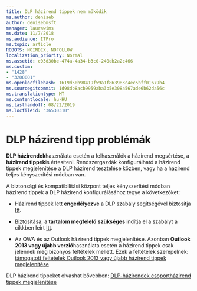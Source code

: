 ```yaml
---
title: DLP házirend tippek nem működik
ms.author: deniseb
author: denisebmsft
manager: laurawims
ms.date: 11/7/2018
ms.audience: ITPro
ms.topic: article
ROBOTS: NOINDEX, NOFOLLOW
localization_priority: Normal
ms.assetid: c03d30be-474a-4a34-b3c0-240eb2a2c466
ms.custom:
- "1428"
- "3200001"
ms.openlocfilehash: 1619d50b98419f59a1f863983c4ec5bff01679b4
ms.sourcegitcommit: 1d98db8acb9959aba3b5e308a567ade6b62da56c
ms.translationtype: MT
ms.contentlocale: hu-HU
ms.lasthandoff: 08/22/2019
ms.locfileid: "36530310"
---
```

# <a name="dlp-policy-tip-issues"></a>DLP házirend tipp problémák

**DLP házirendek**használata esetén a felhasználók a házirend megsértése, a **házirend tippek**is értesíteni. Rendszergazdák konfigurálható a házirend tippek megjelenítése a DLP házirend tesztelése közben, vagy ha a házirend teljes kényszerítési módban van.
  
A biztonsági és kompatibilitási központ teljes kényszerítési módban házirend tippek a DLP házirend konfigurálásához tegye a következőket:
  
- Házirend tippek lett **engedélyezve** a DLP szabály segítségével biztosítja [Itt](https://docs.microsoft.com/office365/securitycompliance/use-notifications-and-policy-tips).

- Biztosítása, a **tartalom megfelelő** **szükséges** indítja el a szabályt a cikkben leírt [Itt](https://docs.microsoft.com/office365/securitycompliance/what-the-sensitive-information-types-look-for).

- Az OWA és az Outlook házirend tippek megjelenítése. Azonban **Outlook 2013 vagy újabb verzió**használata esetén a házirend tippek csak jelennek meg bizonyos feltételek mellett. Ezek a feltételek szerepelnek: [támogatott feltételek Outlook 2013 vagy újabb házirend tippek megjelenítése](https://docs.microsoft.com/office365/securitycompliance/use-notifications-and-policy-tips#outlook-2013-and-later-supports-showing-policy-tips-for-only-some-conditions)

DLP házirend tippeket olvashat bővebben: [DLP-házirendek csoportházirend tippek megjelenítése](https://docs.microsoft.com/office365/securitycompliance/use-notifications-and-policy-tips)
  